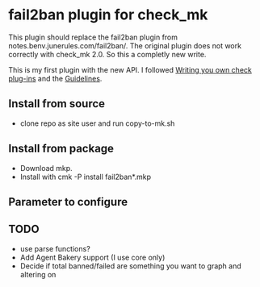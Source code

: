 # fail2ban plugin for check_mk
This plugin should replace the fail2ban plugin from notes.benv.junerules.com/fail2ban/.
The original plugin does not work correctly with check_mk 2.0. So this a completly new write.

This is my first plugin with the new API. 
I followed [Writing you own check plug-ins](https://docs.checkmk.com/latest/en/devel_check_plugins.html) and the [Guidelines](https://docs.checkmk.com/latest/en/dev_guidelines.html).

## Install from source 
* clone repo as site user and run copy-to-mk.sh

## Install from package
* Download mkp.
* Install with cmk -P install fail2ban*.mkp

## Parameter to configure

## TODO
* use parse functions?
* Add Agent Bakery support (I use core only)
* Decide if total banned/failed are something you want to graph and altering on
